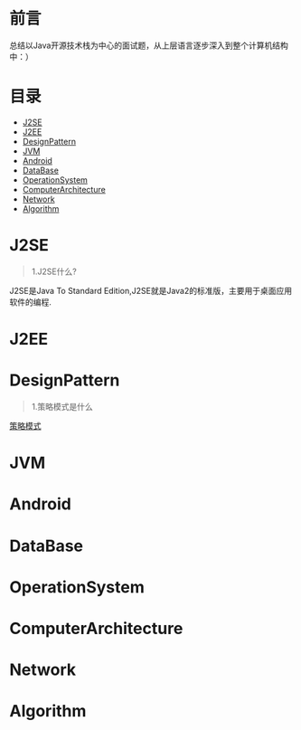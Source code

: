 # 前言
总结以Java开源技术栈为中心的面试题，从上层语言逐步深入到整个计算机结构中：）
# 目录
* [J2SE](#J2SE)
* [J2EE](#J2EE)
* [DesignPattern](#DesignPattern)
* [JVM](#JVM)
* [Android](#Android)
* [DataBase](#DataBase)
* [OperationSystem](#OperationSystem)
* [ComputerArchitecture](#ComputerArchitecture)
* [Network](#Network)
* [Algorithm](#algorithm)
# J2SE
> 1.J2SE什么?

J2SE是Java To Standard Edition,J2SE就是Java2的标准版，主要用于桌面应用软件的编程.


# J2EE
# DesignPattern

>1.策略模式是什么

[策略模式](https://github.com/StopWorld/StopInterview/tree/master/Design_Pattern/Strategy_Pattern)

# JVM
# Android
# DataBase
# OperationSystem
# ComputerArchitecture
# Network
# Algorithm